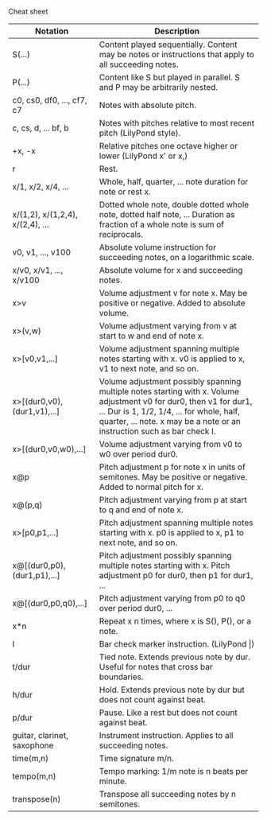 Cheat sheet

| Notation | Description |
| --- | --- |
| S(...)                      | Content played sequentially. Content may be notes or instructions that apply to all succeeding notes. |
| P(...)                      | Content like S but played in parallel. S and P may be arbitrarily nested. |
| c0, cs0, df0, ..., cf7, c7  | Notes with absolute pitch. |
| c, cs, d, ... bf, b         | Notes with pitches relative to most recent pitch (LilyPond style).|
| +x, -x                      | Relative pitches one octave higher or lower (LilyPond x' or x,)
| r                           | Rest. |
| x/1, x/2, x/4, ...          | Whole, half, quarter, ... note duration for note or rest x. |
| x/(1,2), x/(1,2,4), x/(2,4), ... | Dotted whole note, double dotted whole note, dotted half note, ... Duration as fraction of a whole note is sum of reciprocals. |
| v0, v1, ..., v100           | Absolute volume instruction for succeeding notes, on a logarithmic scale. |
| x/v0, x/v1, ..., x/v100     | Absolute volume for x and succeeding notes. |
| x>v                         | Volume adjustment v for note x. May be positive or negative. Added to absolute volume. |
| x>(v,w)                     | Volume adjustment varying from v at start to w and end of note x. |
| x>[v0,v1,...]               | Volume adjustment spanning multiple notes starting with x. v0 is applied to x, v1 to next note, and so on. |
| x>[(dur0,v0),(dur1,v1),...] | Volume adjustment possibly spanning multiple notes starting with x. Volume adjustment v0 for dur0, then v1 for dur1, ... Dur is 1, 1/2, 1/4, ... for whole, half, quarter, ... note. x may be a note or an instruction such as bar check I. |
| x>[(dur0,v0,w0),...]        | Volume adjustment varying from v0 to w0 over period dur0. |
| x@p                         | Pitch adjustment p for note x in units of semitones. May be positive or negative. Added to normal pitch for x. |
| x@(p,q)                     | Pitch adjustment varying from p at start to q and end of note x. |
| x>[p0,p1,...]               | Pitch adjustment spanning multiple notes starting with x. p0 is applied to x, p1 to next note, and so on. |
| x@[(dur0,p0),(dur1,p1),...] | Pitch adjustment possibly spanning multiple notes starting with x. Pitch adjustment p0 for dur0, then p1 for dur1, ... |
| x@[(dur0,p0,q0),...]        | Pitch adjustment varying from p0 to q0 over period dur0, ... |
| x*n                         | Repeat x n times, where x is S(), P(), or a note. |
| I                           | Bar check marker instruction. (LilyPond \|) |
| t/dur                       | Tied note. Extends previous note by dur. Useful for notes that cross bar boundaries. |
| h/dur                       | Hold. Extends previous note by dur but does not count against beat. |
| p/dur                       | Pause. Like a rest but does not count against beat. |
| guitar, clarinet, saxophone | Instrument instruction. Applies to all succeeding notes. |
| time(m,n)                   | Time signature m/n.
| tempo(m,n)                  | Tempo marking: 1/m note is n beats per minute. |
| transpose(n)                | Transpose all succeeding notes by n semitones. |

